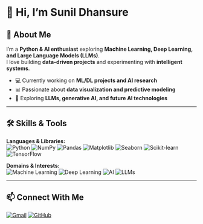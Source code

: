 # 👋 Hi, I’m Sunil Dhansure

## 🌱 About Me
I’m a **Python & AI enthusiast** exploring **Machine Learning, Deep Learning, and Large Language Models (LLMs)**.  
I love building **data-driven projects** and experimenting with **intelligent systems**.  

- 💻 Currently working on **ML/DL projects and AI research**  
- 📊 Passionate about **data visualization and predictive modeling**  
- 🤖 Exploring **LLMs, generative AI, and future AI technologies**  

---

## 🛠️ Skills & Tools

**Languages & Libraries:**  
![Python](https://img.shields.io/badge/Python-3670A0?style=for-the-badge&logo=python&logoColor=ffdd54) 
![NumPy](https://img.shields.io/badge/NumPy-013243?style=for-the-badge&logo=numpy&logoColor=white) 
![Pandas](https://img.shields.io/badge/Pandas-150458?style=for-the-badge&logo=pandas&logoColor=white) 
![Matplotlib](https://img.shields.io/badge/Matplotlib-000000?style=for-the-badge&logo=matplotlib&logoColor=white) 
![Seaborn](https://img.shields.io/badge/Seaborn-1C77C3?style=for-the-badge&logo=seaborn&logoColor=white) 
![Scikit-learn](https://img.shields.io/badge/Scikit--learn-F7931E?style=for-the-badge&logo=scikit-learn&logoColor=white) 
![TensorFlow](https://img.shields.io/badge/TensorFlow-FF6F00?style=for-the-badge&logo=tensorflow&logoColor=white) 

**Domains & Interests:**  
![Machine Learning](https://img.shields.io/badge/Machine_Learning-FF6F61?style=for-the-badge) 
![Deep Learning](https://img.shields.io/badge/Deep_Learning-6F42C1?style=for-the-badge) 
![AI](https://img.shields.io/badge/AI-228B22?style=for-the-badge) 
![LLMs](https://img.shields.io/badge/LLMs-FF4500?style=for-the-badge) 

---

## 📫 Connect With Me
[![Gmail](https://img.shields.io/badge/Gmail-D14836?style=for-the-badge&logo=gmail&logoColor=white)](mailto:sunildhansure1@gmail.com) 
[![GitHub](https://img.shields.io/badge/GitHub-181717?style=for-the-badge&logo=github&logoColor=white)](https://github.com/SunilDhansure)
